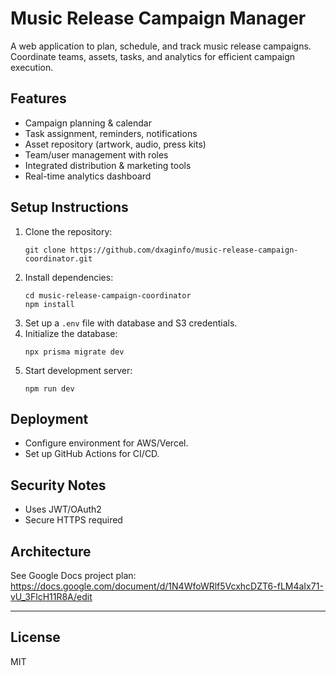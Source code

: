 # Music Release Campaign Manager

A web application to plan, schedule, and track music release campaigns. Coordinate teams, assets, tasks, and analytics for efficient campaign execution.

## Features
- Campaign planning & calendar
- Task assignment, reminders, notifications
- Asset repository (artwork, audio, press kits)
- Team/user management with roles
- Integrated distribution & marketing tools
- Real-time analytics dashboard

## Setup Instructions
1. Clone the repository:
   ```
   git clone https://github.com/dxaginfo/music-release-campaign-coordinator.git
   ```
2. Install dependencies:
   ```
   cd music-release-campaign-coordinator
   npm install
   ```
3. Set up a `.env` file with database and S3 credentials.
4. Initialize the database:
   ```
   npx prisma migrate dev
   ```
5. Start development server:
   ```
   npm run dev
   ```

## Deployment
- Configure environment for AWS/Vercel.
- Set up GitHub Actions for CI/CD.

## Security Notes
- Uses JWT/OAuth2
- Secure HTTPS required

## Architecture
See Google Docs project plan: https://docs.google.com/document/d/1N4WfoWRlf5VcxhcDZT6-fLM4aIx71-vU_3FlcH11R8A/edit

---

## License
MIT
